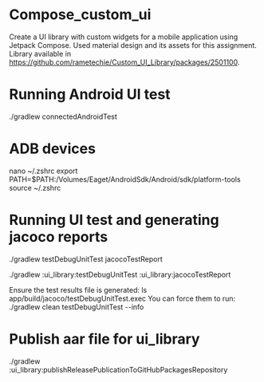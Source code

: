 # Compose_custom_ui
Create a UI library with custom widgets for a mobile application using Jetpack Compose. Used material design and its assets for this assignment. Library available in https://github.com/rametechie/Custom_UI_Library/packages/2501100.

# Running Android UI test 
./gradlew connectedAndroidTest

# ADB devices 
nano ~/.zshrc
export PATH=$PATH:/Volumes/Eaget/AndroidSdk/Android/sdk/platform-tools
source ~/.zshrc

# Running UI test and generating jacoco reports

./gradlew testDebugUnitTest jacocoTestReport

./gradlew :ui_library:testDebugUnitTest :ui_library:jacocoTestReport

Ensure the test results file is generated:
ls app/build/jacoco/testDebugUnitTest.exec
You can force them to run:
./gradlew clean testDebugUnitTest --info

# Publish aar file for ui_library
./gradlew :ui_library:publishReleasePublicationToGitHubPackagesRepository
